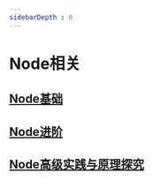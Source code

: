 ```yaml
---
sidebarDepth : 0
---
```


#  Node相关


## [Node基础](./base/README.md)

## [Node进阶](./practice/README.md)

## [Node高级实践与原理探究](./advanced/README.md)


